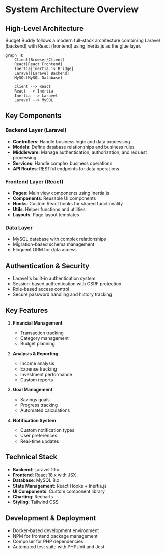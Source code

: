 # System Architecture Overview

## High-Level Architecture

Budget Buddy follows a modern full-stack architecture combining Laravel (backend) with React (frontend) using Inertia.js as the glue layer.

```mermaid
graph TD
    Client[Browser/Client]
    React[React Frontend]
    Inertia[Inertia.js Bridge]
    Laravel[Laravel Backend]
    MySQL[MySQL Database]
    
    Client --> React
    React --> Inertia
    Inertia --> Laravel
    Laravel --> MySQL
```

## Key Components

### Backend Layer (Laravel)
- **Controllers**: Handle business logic and data processing
- **Models**: Define database relationships and business rules
- **Middleware**: Manage authentication, authorization, and request processing
- **Services**: Handle complex business operations
- **API Routes**: RESTful endpoints for data operations

### Frontend Layer (React)
- **Pages**: Main view components using Inertia.js
- **Components**: Reusable UI components
- **Hooks**: Custom React hooks for shared functionality
- **Utils**: Helper functions and utilities
- **Layouts**: Page layout templates

### Data Layer
- MySQL database with complex relationships
- Migration-based schema management
- Eloquent ORM for data access

## Authentication & Security

- Laravel's built-in authentication system
- Session-based authentication with CSRF protection
- Role-based access control
- Secure password handling and history tracking

## Key Features

1. **Financial Management**
   - Transaction tracking
   - Category management
   - Budget planning

2. **Analysis & Reporting**
   - Income analysis
   - Expense tracking
   - Investment performance
   - Custom reports

3. **Goal Management**
   - Savings goals
   - Progress tracking
   - Automated calculations

4. **Notification System**
   - Custom notification types
   - User preferences
   - Real-time updates

## Technical Stack

- **Backend**: Laravel 10.x
- **Frontend**: React 18.x with JSX
- **Database**: MySQL 8.x
- **State Management**: React Hooks + Inertia.js
- **UI Components**: Custom component library
- **Charting**: Recharts
- **Styling**: Tailwind CSS

## Development & Deployment

- Docker-based development environment
- NPM for frontend package management
- Composer for PHP dependencies
- Automated test suite with PHPUnit and Jest